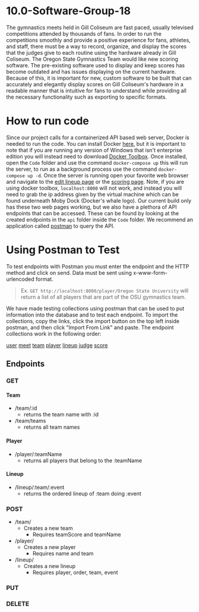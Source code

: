 # 10.0-Software-Group-18

The gymnastics meets held in Gill Coliseum are fast paced, usually televised competitions attended by thousands of fans. In order to run the competitions smoothly and provide a positive experience for fans, athletes, and staff, there must be a way to record, organize, and display the scores that the judges give to each routine using the hardware already in Gill Coliseum. The Oregon State Gymnastics Team would like new scoring software. The pre-existing software used to display and keep scores has become outdated and has issues displaying on the current hardware. Because of this, it is important for new, custom software to be built that can accurately and elegantly display scores on Gill Coliseum's hardware in a readable manner that is intuitive for fans to understand while providing all the necessary functionality such as exporting to specific formats.

# How to run code
Since our project calls for a containerized API based web server, Docker is needed to run the code. You can install Docker [here](https://www.docker.com/products/docker-desktop), but it is important to note that if you are running any version of Windows that isn't enterprise edition you will instead need to download [Docker Toolbox](https://docs.docker.com/toolbox/toolbox_install_windows/). Once installed, open the `Code` folder and use the command `docker-compose up` this will run the server, to run as a background process use the command `docker-compose up -d`. Once the server is running open your favorite web browser and navigate to the [edit lineup page](http://localhost:8000/lineup.html) or the [scoring page](http://localhost:8000/scoring.html). Note, if you are using docker toolbox, `localhost:8000` will not work, and instead you will need to grab the ip address given by the virtual machine which can be found underneath Moby Dock (Docker's whale logo). Our current build only has these two web pages working, but we also have a plethora of API endpoints that can be accessed. These can be found by looking at the created endpoints in the  `api` folder inside the `Code` folder. We recommend an application called [postman](https://www.getpostman.com/) to query the API.

# Using Postman to Test

To test endpoints with Postman you must enter the endpoint and the HTTP method and click on send. Data must be sent using x-www-form-urlencoded format.
> Ex. `GET http://localhost:8000/player/Oregon State University` will return a list of all players that are part of
> the OSU gymnastics team.

We have made testing collections using postman that can be used to put information into the database and to test each endpoint. To import the collections, copy the links, click the import button on the top left inside postman, and then click "Import From Link" and paste. The endpoint collections work in the following order:

[user](https://www.getpostman.com/collections/907ee91d4b8a480cd003)
[meet](https://www.getpostman.com/collections/e05bb701069ae02f29bd)
[team](https://www.getpostman.com/collections/c94987c1e28eb1be8e7c)
[player](https://www.getpostman.com/collections/e41b099f59f0e34a952a)
[lineup](https://www.getpostman.com/collections/0f108af1690f5aed8075)
[judge](https://www.getpostman.com/collections/14cd4b6e1a5d9ce5af1c)
[score](https://www.getpostman.com/collections/ec25c002dad37ff19870)

## Endpoints
### GET
#### Team
  * /team/:id
    * returns the team name with :id
  * /team/teams
    * returns all team names
#### Player
  * /player/:teamName
    * returns all players that belong to the :teamName
#### Lineup
  * /lineup/:team/:event
    * returns the ordered lineup of :team doing :event
### POST
  * /team/
    * Creates a new team
      * Requires teamScore and teamName
  * /player/
    * Creates a new player
      * Requires name and team
  * /lineup/
    * Creates a new lineup
      * Requires player, order, team, event
### PUT
### DELETE
